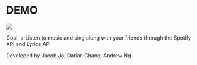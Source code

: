 # DEMO
![](MusicTogether.gif)

Goal -> Listen to music and sing along with your friends through the Spotify API and Lyrics API

Developed by Jacob Jo, Darian Chang, Andrew Ng

